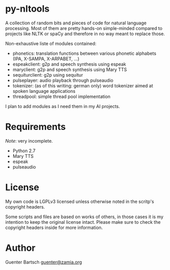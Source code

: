 # py-nltools

A collection of random bits and pieces of code for natural language processing. Most of them are
pretty hands-on simple-minded compared to projects like NLTK or spaCy and therefore in no way meant
to replace those. 

Non-exhaustive liste of modules contained:

* phonetics: translation functions between various phonetic alphabets (IPA, X-SAMPA, X-ARPABET, ...)
* espeakclient: g2p and speech synthesis using espeak
* maryclient: g2p and speech synthesis using Mary TTS
* sequiturclient: g2p using sequitur
* pulseplayer: audio playback through pulseaudio
* tokenizer: (as of this writing: german only) word tokenizer aimed at spoken language applications
* threadpool: simple thread pool implementation

I plan to add modules as I need them in my AI projects.


Requirements
============

*Note*: very incomplete.

* Python 2.7 
* Mary TTS
* espeak
* pulseaudio

License
=======

My own code is LGPLv3 licensed unless otherwise noted in the scritp's copyright
headers.

Some scripts and files are based on works of others, in those cases it is my
intention to keep the original license intact. Please make sure to check the
copyright headers inside for more information.

Author
======

Guenter Bartsch <guenter@zamia.org>

